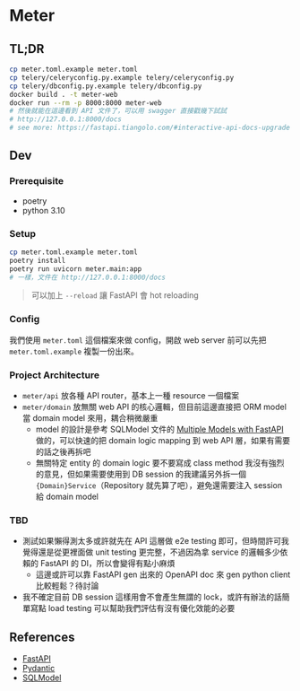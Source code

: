 # Meter

## TL;DR

```bash
cp meter.toml.example meter.toml
cp telery/celeryconfig.py.example telery/celeryconfig.py
cp telery/dbconfig.py.example telery/dbconfig.py
docker build . -t meter-web
docker run --rm -p 8000:8000 meter-web
# 然後就能在這邊看到 API 文件了，可以用 swagger 直接戳幾下試試
# http://127.0.0.1:8000/docs
# see more: https://fastapi.tiangolo.com/#interactive-api-docs-upgrade
```

## Dev

### Prerequisite

- poetry
- python 3.10

### Setup

```bash
cp meter.toml.example meter.toml
poetry install
poetry run uvicorn meter.main:app
# 一樣，文件在 http://127.0.0.1:8000/docs
```

> 可以加上 `--reload` 讓 FastAPI 會 hot reloading

### Config

我們使用 `meter.toml` 這個檔案來做 config，開啟 web server 前可以先把 `meter.toml.example` 複製一份出來。

### Project Architecture

- `meter/api` 放各種 API router，基本上一種 resource 一個檔案
- `meter/domain` 放無關 web API 的核心邏輯，但目前這邊直接把 ORM model 當 domain model 來用，耦合稍微嚴重
  - model 的設計是參考 SQLModel 文件的 [Multiple Models with FastAPI](https://sqlmodel.tiangolo.com/tutorial/fastapi/multiple-models/) 做的，可以快速的把 domain logic mapping 到 web API 層，如果有需要的話之後再拆吧
  - 無關特定 entity 的 domain logic 要不要寫成 class method 我沒有強烈的意見，但如果需要使用到 DB session 的我建議另外拆一個 `{Domain}Service`（Repository 就先算了吧），避免還需要注入 session 給 domain model

### TBD

- 測試如果懶得測太多或許就先在 API 這層做 e2e testing 即可，但時間許可我覺得還是從更裡面做 unit testing 更完整，不過因為拿 service 的邏輯多少依賴的 FastAPI 的 DI，所以會變得有點小麻煩
  - 這邊或許可以靠 FastAPI gen 出來的 OpenAPI doc 來 gen python client 比較輕鬆？待討論
- 我不確定目前 DB session 這樣用會不會產生無謂的 lock，或許有辦法的話簡單寫點 load testing 可以幫助我們評估有沒有優化效能的必要

## References

- [FastAPI](https://fastapi.tiangolo.com/)
- [Pydantic](https://docs.pydantic.dev/)
- [SQLModel](https://sqlmodel.tiangolo.com/)
